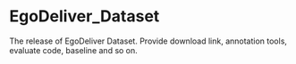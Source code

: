 # EgoDeliver_Dataset
The release of EgoDeliver Dataset. Provide download link, annotation tools, evaluate code, baseline and so on.
